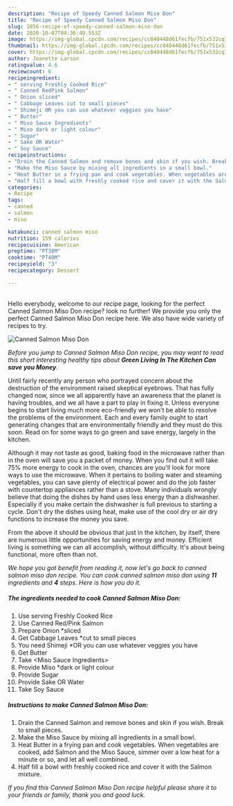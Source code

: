 ```yaml
---
description: "Recipe of Speedy Canned Salmon Miso Don"
title: "Recipe of Speedy Canned Salmon Miso Don"
slug: 1056-recipe-of-speedy-canned-salmon-miso-don
date: 2020-10-07T04:36:40.553Z
image: https://img-global.cpcdn.com/recipes/cc040448d61fecfb/751x532cq70/canned-salmon-miso-don-recipe-main-photo.jpg
thumbnail: https://img-global.cpcdn.com/recipes/cc040448d61fecfb/751x532cq70/canned-salmon-miso-don-recipe-main-photo.jpg
cover: https://img-global.cpcdn.com/recipes/cc040448d61fecfb/751x532cq70/canned-salmon-miso-don-recipe-main-photo.jpg
author: Jeanette Larson
ratingvalue: 4.6
reviewcount: 6
recipeingredient:
- " serving Freshly Cooked Rice"
- " Canned RedPink Salmon"
- " Onion sliced"
- " Cabbage Leaves cut to small pieces"
- " Shimeji OR you can use whatever veggies you have"
- " Butter"
- " Miso Sauce Ingredients"
- " Miso dark or light colour"
- " Sugar"
- " Sake OR Water"
- " Soy Sauce"
recipeinstructions:
- "Drain the Canned Salmon and remove bones and skin if you wish. Break to small pieces."
- "Make the Miso Sauce by mixing all ingredients in a small bowl."
- "Heat Butter in a frying pan and cook vegetables. When vegetables are cooked, add Salmon and the Miso Sauce, simmer over a low heat for a minute or so, and let all well combined."
- "Half fill a bowl with freshly cooked rice and cover it with the Salmon mixture."
categories:
- Recipe
tags:
- canned
- salmon
- miso

katakunci: canned salmon miso 
nutrition: 159 calories
recipecuisine: American
preptime: "PT38M"
cooktime: "PT40M"
recipeyield: "3"
recipecategory: Dessert

---
```

<br>
Hello everybody, welcome to our recipe page, looking for the perfect Canned Salmon Miso Don recipe? look no further! We provide you only the perfect Canned Salmon Miso Don recipe here. We also have wide variety of recipes to try.
<br>


![Canned Salmon Miso Don](https://img-global.cpcdn.com/recipes/cc040448d61fecfb/751x532cq70/canned-salmon-miso-don-recipe-main-photo.jpg)

<i>Before you jump to Canned Salmon Miso Don recipe, you may want to read this short interesting healthy tips about 
<strong>Green Living In The Kitchen Can save you Money</strong>.</i>
</br>

Until fairly recently any person who portrayed concern about the destruction of the environment raised skeptical eyebrows. That has fully changed now, since we all apparently have an awareness that the planet is having troubles, and we all have a part to play in fixing it. Unless everyone begins to start living much more eco-friendly we won't be able to resolve the problems of the environment. Each and every family ought to start generating changes that are environmentally friendly and they must do this soon. Read on for some ways to go green and save energy, largely in the kitchen.

Although it may not taste as good, baking food in the microwave rather than in the oven will save you a packet of money. When you find out it will take 75% more energy to cook in the oven, chances are you'll look for more ways to use the microwave. When it pertains to boiling water and steaming vegetables, you can save plenty of electrical power and do the job faster with countertop appliances rather than a stove. Many individuals wrongly believe that doing the dishes by hand uses less energy than a dishwasher. Especially if you make certain the dishwasher is full previous to starting a cycle. Don't dry the dishes using heat, make use of the cool dry or air dry functions to increase the money you save.

From the above it should be obvious that just in the kitchen, by itself, there are numerous little opportunities for saving energy and money. Efficient living is something we can all accomplish, without difficulty. It's about being functional, more often than not.


<i>We hope you got benefit from reading it, now let's go back to canned salmon miso don recipe. You can cook canned salmon miso don using <strong>11</strong> ingredients and <strong>4</strong> steps. Here is how you do it.
</i>

##### The ingredients needed to cook Canned Salmon Miso Don:

1. Use  serving Freshly Cooked Rice
1. Use  Canned Red/Pink Salmon
1. Prepare  Onion *sliced
1. Get  Cabbage Leaves *cut to small pieces
1. You need  Shimeji *OR you can use whatever veggies you have
1. Get  Butter
1. Take  &lt;Miso Sauce Ingredients&gt;
1. Provide  Miso *dark or light colour
1. Provide  Sugar
1. Provide  Sake OR Water
1. Take  Soy Sauce


##### Instructions to make Canned Salmon Miso Don:

1. Drain the Canned Salmon and remove bones and skin if you wish. Break to small pieces.
1. Make the Miso Sauce by mixing all ingredients in a small bowl.
1. Heat Butter in a frying pan and cook vegetables. When vegetables are cooked, add Salmon and the Miso Sauce, simmer over a low heat for a minute or so, and let all well combined.
1. Half fill a bowl with freshly cooked rice and cover it with the Salmon mixture.


<i>If you find this Canned Salmon Miso Don recipe helpful please share it to your friends or family, thank you and good luck.</i>
